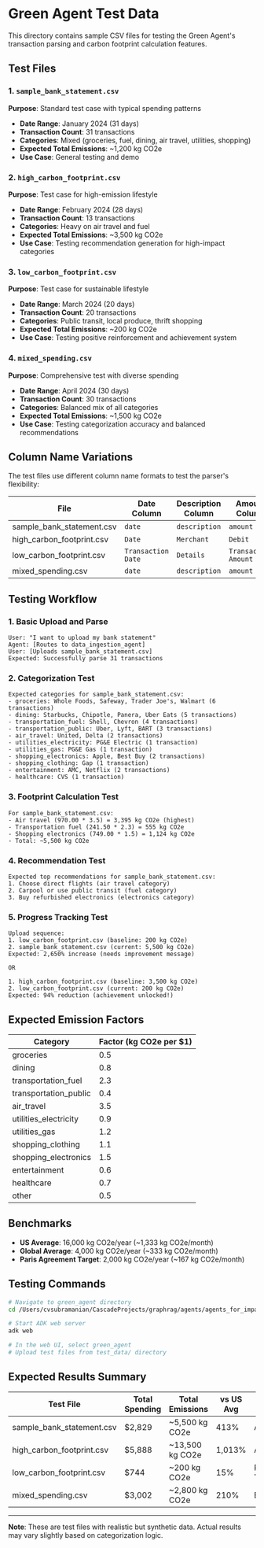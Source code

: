 # Green Agent Test Data

This directory contains sample CSV files for testing the Green Agent's transaction parsing and carbon footprint calculation features.

## Test Files

### 1. `sample_bank_statement.csv`
**Purpose**: Standard test case with typical spending patterns
- **Date Range**: January 2024 (31 days)
- **Transaction Count**: 31 transactions
- **Categories**: Mixed (groceries, fuel, dining, air travel, utilities, shopping)
- **Expected Total Emissions**: ~1,200 kg CO2e
- **Use Case**: General testing and demo

### 2. `high_carbon_footprint.csv`
**Purpose**: Test case for high-emission lifestyle
- **Date Range**: February 2024 (28 days)
- **Transaction Count**: 13 transactions
- **Categories**: Heavy on air travel and fuel
- **Expected Total Emissions**: ~3,500 kg CO2e
- **Use Case**: Testing recommendation generation for high-impact categories

### 3. `low_carbon_footprint.csv`
**Purpose**: Test case for sustainable lifestyle
- **Date Range**: March 2024 (20 days)
- **Transaction Count**: 20 transactions
- **Categories**: Public transit, local produce, thrift shopping
- **Expected Total Emissions**: ~200 kg CO2e
- **Use Case**: Testing positive reinforcement and achievement system

### 4. `mixed_spending.csv`
**Purpose**: Comprehensive test with diverse spending
- **Date Range**: April 2024 (30 days)
- **Transaction Count**: 30 transactions
- **Categories**: Balanced mix of all categories
- **Expected Total Emissions**: ~1,500 kg CO2e
- **Use Case**: Testing categorization accuracy and balanced recommendations

## Column Name Variations

The test files use different column name formats to test the parser's flexibility:

| File | Date Column | Description Column | Amount Column |
|------|-------------|-------------------|---------------|
| sample_bank_statement.csv | `date` | `description` | `amount` |
| high_carbon_footprint.csv | `Date` | `Merchant` | `Debit` |
| low_carbon_footprint.csv | `Transaction Date` | `Details` | `Transaction Amount` |
| mixed_spending.csv | `date` | `description` | `amount` |

## Testing Workflow

### 1. Basic Upload and Parse
```
User: "I want to upload my bank statement"
Agent: [Routes to data_ingestion_agent]
User: [Uploads sample_bank_statement.csv]
Expected: Successfully parse 31 transactions
```

### 2. Categorization Test
```
Expected categories for sample_bank_statement.csv:
- groceries: Whole Foods, Safeway, Trader Joe's, Walmart (6 transactions)
- dining: Starbucks, Chipotle, Panera, Uber Eats (5 transactions)
- transportation_fuel: Shell, Chevron (4 transactions)
- transportation_public: Uber, Lyft, BART (3 transactions)
- air_travel: United, Delta (2 transactions)
- utilities_electricity: PG&E Electric (1 transaction)
- utilities_gas: PG&E Gas (1 transaction)
- shopping_electronics: Apple, Best Buy (2 transactions)
- shopping_clothing: Gap (1 transaction)
- entertainment: AMC, Netflix (2 transactions)
- healthcare: CVS (1 transaction)
```

### 3. Footprint Calculation Test
```
For sample_bank_statement.csv:
- Air travel (970.00 * 3.5) = 3,395 kg CO2e (highest)
- Transportation fuel (241.50 * 2.3) = 555 kg CO2e
- Shopping electronics (749.00 * 1.5) = 1,124 kg CO2e
- Total: ~5,500 kg CO2e
```

### 4. Recommendation Test
```
Expected top recommendations for sample_bank_statement.csv:
1. Choose direct flights (air travel category)
2. Carpool or use public transit (fuel category)
3. Buy refurbished electronics (electronics category)
```

### 5. Progress Tracking Test
```
Upload sequence:
1. low_carbon_footprint.csv (baseline: 200 kg CO2e)
2. sample_bank_statement.csv (current: 5,500 kg CO2e)
Expected: 2,650% increase (needs improvement message)

OR

1. high_carbon_footprint.csv (baseline: 3,500 kg CO2e)
2. low_carbon_footprint.csv (current: 200 kg CO2e)
Expected: 94% reduction (achievement unlocked!)
```

## Expected Emission Factors

| Category | Factor (kg CO2e per $1) |
|----------|------------------------|
| groceries | 0.5 |
| dining | 0.8 |
| transportation_fuel | 2.3 |
| transportation_public | 0.4 |
| air_travel | 3.5 |
| utilities_electricity | 0.9 |
| utilities_gas | 1.2 |
| shopping_clothing | 1.1 |
| shopping_electronics | 1.5 |
| entertainment | 0.6 |
| healthcare | 0.7 |
| other | 0.5 |

## Benchmarks

- **US Average**: 16,000 kg CO2e/year (~1,333 kg CO2e/month)
- **Global Average**: 4,000 kg CO2e/year (~333 kg CO2e/month)
- **Paris Agreement Target**: 2,000 kg CO2e/year (~167 kg CO2e/month)

## Testing Commands

```bash
# Navigate to green_agent directory
cd /Users/cvsubramanian/CascadeProjects/graphrag/agents/agents_for_impact

# Start ADK web server
adk web

# In the web UI, select green_agent
# Upload test files from test_data/ directory
```

## Expected Results Summary

| Test File | Total Spending | Total Emissions | vs US Avg | Top Category |
|-----------|---------------|-----------------|-----------|--------------|
| sample_bank_statement.csv | $2,829 | ~5,500 kg CO2e | 413% | Air Travel |
| high_carbon_footprint.csv | $5,888 | ~13,500 kg CO2e | 1,013% | Air Travel |
| low_carbon_footprint.csv | $744 | ~200 kg CO2e | 15% | Public Transit |
| mixed_spending.csv | $3,002 | ~2,800 kg CO2e | 210% | Electronics |

---

**Note**: These are test files with realistic but synthetic data. Actual results may vary slightly based on categorization logic.
